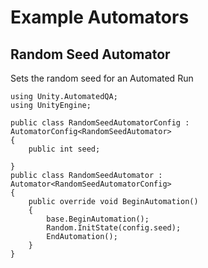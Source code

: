 # Example Automators


## Random Seed Automator
Sets the random seed for an Automated Run
```
using Unity.AutomatedQA;
using UnityEngine;

public class RandomSeedAutomatorConfig : AutomatorConfig<RandomSeedAutomator>
{
    public int seed;

}
public class RandomSeedAutomator : Automator<RandomSeedAutomatorConfig>
{
    public override void BeginAutomation()
    {
        base.BeginAutomation();
        Random.InitState(config.seed);
        EndAutomation();
    }
}
```